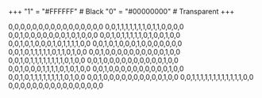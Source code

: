 +++
"1" = "#FFFFFF"  # Black
"0" = "#00000000"  # Transparent
+++

0,0,0,0,0,0,0,0,0,0,0,0,0,0,0,0
0,0,1,1,1,1,1,1,1,0,1,1,0,0,0,0
0,0,1,0,0,0,0,0,0,0,1,0,1,0,0,0
0,0,1,0,1,1,1,1,1,0,1,0,0,1,0,0
0,0,1,0,1,0,0,0,1,0,1,1,1,1,0,0
0,0,1,0,1,0,0,0,1,0,0,0,0,0,0,0
0,0,1,0,1,1,1,1,1,0,1,1,0,1,0,0
0,0,1,0,0,0,0,0,0,0,0,0,0,1,0,0
0,0,1,0,1,1,1,1,1,1,1,1,0,1,0,0
0,0,1,0,0,0,0,0,0,0,0,0,0,1,0,0
0,0,1,0,0,0,1,1,1,1,0,1,0,1,0,0
0,0,1,0,0,0,0,0,0,0,0,0,0,1,0,0
0,0,1,0,1,1,1,1,1,1,1,1,0,1,0,0
0,0,1,0,0,0,0,0,0,0,0,0,0,1,0,0
0,0,1,1,1,1,1,1,1,1,1,1,1,1,0,0
0,0,0,0,0,0,0,0,0,0,0,0,0,0,0,0
